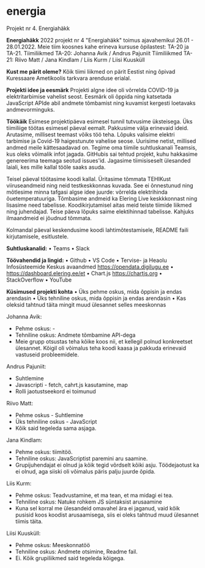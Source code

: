 # energia
Projekt nr 4. Energiahäkk

**Energiahäkk**
2022 projekt nr 4 "Energiahäkk" toimus ajavahemikul 26.01 - 28.01.2022.
Meie tiim koosnes kahe erineva kursuse õpilastest: TA-20 ja TA-21.
Tiimiliikmed TA-20: Johanna Avik / Andrus Pajuniit
Tiimiliikmed TA-21: Riivo Matt / Jana Kindlam / Liis Kurm / Liisi Kuusküll

**Kust me pärit oleme?**
Kõik tiimi liikmed on pärit Eestist ning õpivad Kuressaare Ametikoolis tarkvara arenduse erialal.

**Projekti idee ja eesmärk**
Projekti algne idee oli võrrelda COVID-19 ja elektritarbimise vahelist seost. Eesmärk oli õppida ning katsetada JavaScript APIde abil andmete tõmbamist ning kuvamist kergesti loetavaks andmevorminguks.

**Töökäik**
Esimese projektipäeva esimesel tunnil tutvusime üksteisega. Üks tiimiliige töötas esimesel päeval eemalt. Pakkusime välja erinevaid ideid. Arutasime, millisest teemast võiks töö teha. Lõpuks valisime elektri tarbimise ja Covid-19 haigestunute vahelise seose. Uurisime netist, millised andmed meile kättesaadavad on.
Tegime oma tiimile suhtluskanali Teamsis, kus oleks võimalik infot jagada. GitHubis sai tehtud projekt, kuhu hakkasime genereerima teemaga seotud issues'id. Jagasime tiimisiseselt ülesanded laiali, kes mille kallal tööle saaks asuda.

Teisel päeval töötasime koodi kallal. Üritasime tõmmata TEHIKust viiruseandmeid ning neid testkeskkonnas kuvada. See ei õnnestunud ning mõtlesime minna tafgasi algse idee juurde: võrrelda elektrihinda õuetemperatuuriga. Tõmbasime andmeid ka Elering Live keskkkonnast ning lisasime need tabelisse. Koodikirjutamisel aitas meid teiste tiimide liikmed ning juhendajad. Teise päeva lõpuks saime elektihinnad tabelisse. Kahjuks ilmaandmeid ei jõudnud tõmmata.

Kolmandal päeval keskendusime koodi lahtimõtestamisele, README faili kirjutamisele, esitlustele.

**Suhtluskanalid:**
•	Teams
•	Slack

**Töövahendid ja lingid:**
•	Github
•	VS Code
•	Tervise- ja Heaolu Infosüsteemide Keskus avaandmed https://opendata.digilugu.ee
•	https://dashboard.elering.ee/et
•	Chart.js https://chartjs.org
•	StackOverflow
•	YouTube


**Küsimused projekti kohta**
•	Üks pehme oskus, mida õppisin ja endas arendasin
•	Üks tehniline oskus, mida õppisin ja endas arendasin
•	Kas oleksid tahtnud täita mingit muud ülesannet selles meeskonnas

Johanna Avik:
* Pehme oskus: -
* Tehniline oskus: Andmete tõmbamine API-dega
* Meie grupp otsustas teha kõike koos nii, et kellegil polnud konkreetset ülesannet. Kõigil oli võimalus teha koodi kaasa ja pakkuda erinevaid vastuseid probleemidele.

Andrus Pajuniit:
* Suhtlemine
* Javascripti - fetch, cahrt.js kasutamine, map
* Rolli jaotustseekord ei toimunud

Riivo Matt:
* Pehme oskus -	Suhtlemine
* Üks tehniline oskus - JavaScript
* Kõik said tegeleda sama asjaga.

Jana Kindlam:
* Pehme oskus: tiimitöö.
* Tehniline oskus: JavaScriptist paremini aru saamine.
* Grupijuhendajat ei olnud ja kõik tegid võrdselt kõiki asju. Töödejaotust ka ei olnud, aga siiski oli võimalus päris palju juurde õpida.

Liis Kurm:
* Pehme oskus: Teadvustamine, et ma tean, et ma midagi ei tea.
* Tehniline oskus: Natuke rohkem JS süntaksist arusaamine
* Kuna sel korral me ülesandeid omavahel ära ei jaganud, vaid kõik pusisid koos koodist arusaamisega, siis ei oleks tahtnud muud ülesannet tiimis täita.

Liisi Kuusküll:
* Pehme oskus: Meeskonnatöö
* Tehniline oskus: Andmete otsimine, Readme fail.
* Ei. Kõik grupiliikmed said tegeleda kõigega.

